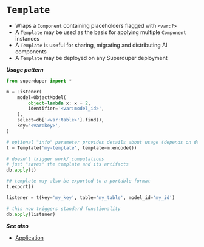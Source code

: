 # `Template`

- Wraps a `Component` containing placeholders flagged with `<var:?>`
- A `Template` may be used as the basis for applying multiple `Component` instances
- A `Template` is useful for sharing, migrating and distributing AI components
- A `Template` may be deployed on any Superduper deployment

***Usage pattern***

```python
from superduper import *

m = Listener(
    model=ObjectModel(
        object=lambda x: x + 2,
        identifier='<var:model_id>',
    ),
    select=db['<var:table>'].find(),
    key='<var:key>',
)

# optional "info" parameter provides details about usage (depends on developer use-case)
t = Template('my-template', template=m.encode())

# doesn't trigger work/ computations
# just "saves" the template and its artifacts
db.apply(t) 

## template may also be exported to a portable format
t.export()

listener = t(key='my_key', table='my_table', model_id='my_id')

# this now triggers standard functionality
db.apply(listener)
```

***See also***

- [Application](./application.md)
